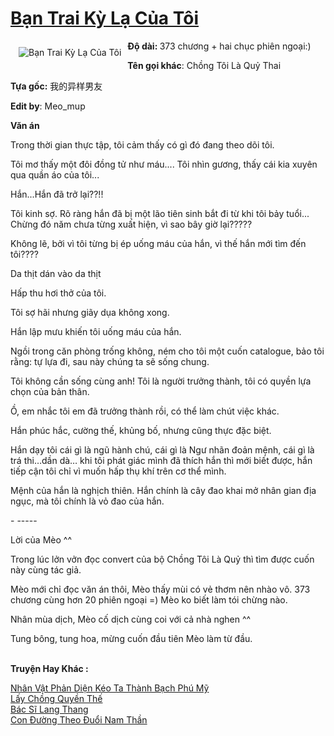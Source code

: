 <a href="https://utruyen.com/ban-trai-ky-la-cua-toi/25341/" title="Bạn Trai Kỳ Lạ Của Tôi"><h1>Bạn Trai Kỳ Lạ Của Tôi</h1></a><div style="display:table"><img align="right" style="float: left; padding: 10px;" src="https://utruyen.com/images/story/200x260/ban-trai-ky-la-cua-toi.jpg" alt="Bạn Trai Kỳ Lạ Của Tôi"><b>Độ dài: </b>373 chương + hai chục phiên ngoại:)<p></p><b>Tên gọi khác</b>: Chồng Tôi Là Quỷ Thai<p></p><b>Tựa gốc:</b> 我的异样男友<p></p><b>Edit by</b>: Meo_mup<p></p><b>Văn án</b><p></p>Trong thời gian thực tập, tôi cảm thấy có gì đó đang theo dõi tôi. <p></p>Tôi mơ thấy một đôi đồng tử như máu.... Tôi nhìn gương, thấy cái kia xuyên qua quần áo của tôi...<p></p>Hắn...Hắn đã trở lại??!!<p></p>Tôi kinh sợ. Rõ ràng hắn đã bị một lão tiên sinh bắt đi từ khi tôi bảy tuổi... Chừng đó năm chưa từng xuất hiện, vì sao bây giờ lại?????<p></p>Không lẽ, bởi vì tôi từng bị ép uống máu của hắn, vì thế hắn mới tìm đến tôi????<p></p>Da thịt dán vào da thịt<p></p>Hấp thu hơi thở của tôi.<p></p>Tôi sợ hãi nhưng giãy dụa không xong.<p></p>Hắn lập mưu khiến tôi uống máu của hắn.<p></p>Ngồi trong căn phòng trống không, ném cho tôi một cuốn catalogue, bảo tôi rằng: tự lựa đi, sau này chúng ta sẽ sống chung.<p></p>Tôi không cần sống cùng anh! Tôi là người trưởng thành, tôi có quyền lựa chọn của bản thân.<p></p>Ồ, em nhắc tôi em đã trưởng thành rồi, có thể làm chút việc khác.<p></p>Hắn phúc hắc, cường thế, khủng bố, nhưng cũng thực đặc biệt.<p></p>Hắn dạy tôi cái gì là ngũ hành chú, cái gì là Ngư nhãn đoản mệnh, cái gì là trá thi…dần dà… khi tôi phát giác mình đã thích hắn thì mới biết được, hắn tiếp cận tôi chỉ vì muốn hấp thụ khí trên cơ thể mình.<p></p>Mệnh của hắn là nghịch thiên. Hắn chính là cây đao khai mở nhân gian địa ngục, mà tôi chính là vỏ đao của hắn.<p></p>- -----<p></p>Lời của Mèo ^^<p></p>Trong lúc lởn vởn đọc convert của bộ Chồng Tôi Là Quỷ thì tìm được cuốn này cùng tác giả.<p></p>Mèo mới chỉ đọc văn án thôi, Mèo thấy mùi có vẻ thơm nên nhào vô. 373 chương cùng hơn 20 phiên ngoại =) Mèo ko biết làm tói chừng nào.<p></p>Nhân mùa dịch, Mèo cố dịch cùng coi với cả nhà nghen ^^<p></p>Tung bông, tung hoa, mừng cuốn đầu tiên Mèo làm từ đầu.</div><p><br><b>Truyện Hay Khác :</b></p><a href="https://utruyen.com/nhan-vat-phan-dien-keo-ta-thanh-bach-phu-my/24768/" alt="Nhân Vật Phản Diện Kéo Ta Thành Bạch Phú Mỹ">Nhân Vật Phản Diện Kéo Ta Thành Bạch Phú Mỹ</a><br/><a href="https://github.com/quanluxury/truyenhot/tree/master/truyenhay/18993/" alt="Lấy Chồng Quyền Thế">Lấy Chồng Quyền Thế</a><br/><a href="https://github.com/quanluxury/dammy/tree/master/truyenhay/21563/" alt="Bác Sĩ Lang Thang">Bác Sĩ Lang Thang</a><br/><a href="https://github.com/quanluxury/truyenhot/tree/master/truyenhay/16174/" alt="Con Đường Theo Đuổi Nam Thần">Con Đường Theo Đuổi Nam Thần</a><br/>